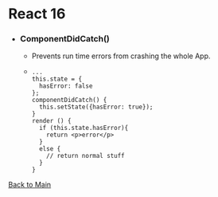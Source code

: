 # React 16

+ ### ComponentDidCatch()
  + Prevents run time errors from crashing the whole App.
  + ```
    ...
    this.state = {
      hasError: false
    };
    componentDidCatch() {
      this.setState({hasError: true});
    }
    render () {
      if (this.state.hasError){
        return <p>error</p>
      }
      else {
        // return normal stuff
      }
    }
    ```

[Back to Main](../README.md)